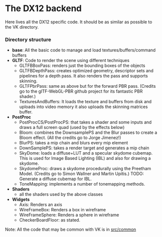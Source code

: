 The DX12 backend
================

Here lives all the DX12 specific code. It should be as similar as possible to the VK directory.

### Directory structure

* **base**: All the basic code to manage and load textures/buffers/command buffers
* **GLTF**: Code to render the scene using different techniques
    * GLTFBBoxPass: renders just the bounding boxes of the objects
    * GLTFBDepthPass: creates optimized geometry, descriptor sets and pipelines for a depth pass. It also renders the pass and supports skinning.
    * GLTFPbrPass: same as above but for the forward PBR pass. (Credits go to the glTF-WebGL-PBR github project for its fantastic PBR shader.)
    * TexturesAndBuffers: It loads the texture and buffers from disk and uploads into video memory it also uploads the skinning matrices buffer.
* **PostProc**
    * PostProcCS/PostProcPS: that takes a shader and some inputs and draws a full screen quad (used by the effects below)
    * Bloom: combines the DownsamplePS and the Blur passes to create a Bloom effect. (All the credits go to Jorge Jimenez!)
    * BlurPS: takes a mip chain and blurs every mip element
    * DownSamplePS: takes a render target and generates a mip chain    
    * SkyDome: loads a diffuse+LUT and a specular skydome cubemap. This is used for Image Based Lighting (IBL) and also for drawing a skydome.
    * SkydomeProc: draws a skydome procedurally using the Preetham Model. (Credits go to Simon Wallner and Martin Upitis.) TODO: Generate a diffuse cubemap for IBL.
    * ToneMapping: implements a number of tonemapping methods.
* **Shaders**
    * all the shaders used by the above classes
* **Widgets**
    * Axis: Renders an axis
    * WireFrameBox: Renders a box in wireframe
    * WireFrameSphere: Renders a sphere in wireframe
    * CheckerBoardFloor: as stated.

Note: All the code that may be common with VK is in [src/common](src/common)
